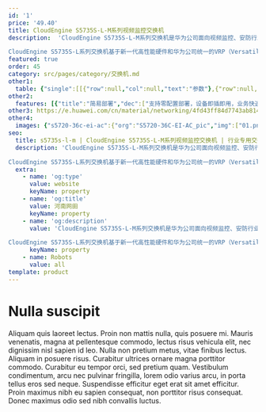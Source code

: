 ```yaml
---
id: '1'
price: '49.40'
title: CloudEngine S5735S-L-M系列视频监控交换机
description:  'CloudEngine S5735S-L-M系列交换机是华为公司面向视频监控、安防行业推出的视频监控千兆接入交换机，可以提供灵活的全千兆接入及固定千兆上行端口。

CloudEngine S5735S-L系列交换机基于新一代高性能硬件和华为公司统一的VRP（Versatile Routing Platform）软件平台，支持独家的增强型媒体传输质量指标（eMDI）特性，提供音视频业务质量的智能监控和诊断，同时支持灵活的以太组网，多样的安全控制等特点，支持多种三层路由协议，具备更高性能和更丰富的业务处理能力，可广泛应用于企业园区视频监控等应用场景。'
featured: true
order: 45
category: src/pages/category/交换机.md
other1: 
  table: {"single":[[{"row":null,"col":null,"text":"参数"},{"row":null,"col":null,"text":"CloudEngine S5735S-L24T4S-MA "},{"row":null,"col":null,"text":"CloudEngine S5735S-L24P4S-MA "},{"row":null,"col":null,"text":"CloudEngine S5735S-L48T4S-MA "}],[{"row":null,"col":null,"text":"包转发率"},{"row":null,"col":null,"text":"51/126Mpps"},{"row":null,"col":null,"text":"51/126Mpps"},{"row":null,"col":null,"text":"87/166Mpps"}],[{"row":null,"col":null,"text":"交换容量"},{"row":null,"col":null,"text":"336Gbps/3.36Tbps"},{"row":null,"col":null,"text":"336Gbps/3.36Tbps"},{"row":null,"col":null,"text":"432Gbps/4.32Tbps"}],[{"row":null,"col":null,"text":"固定端口"},{"row":null,"col":null,"text":"24个10/100/1000Base-T以太网端口，4个千兆SFP"},{"row":null,"col":null,"text":"24个10/100/1000Base-T以太网端口，4个千兆SFP"},{"row":null,"col":null,"text":"48个10/100/1000Base-T以太网端口，4个千兆SFP"}],[{"row":null,"col":null,"text":"PoE能力"},{"row":null,"col":null,"text":"不支持"},{"row":null,"col":null,"text":"支持"},{"row":null,"col":null,"text":"不支持"}],[{"row":null,"col":null,"text":"MAC特性"},{"row":null,"col":"3","text":"支持MAC地址自动学习和老化\n支持静态、动态、黑洞MAC表项\n支持源MAC地址过滤\n支持接口MAC地址学习个数限制"}],[{"row":null,"col":null,"text":"VLAN特性"},{"row":null,"col":"3","text":"支持4K个VLAN\n支持Guest VLAN、Voice VLAN\n支持GVRP协议\n支持MUX VLAN功能\n支持基于MAC/协议/IP子网/策略/端口的VLAN\n支持1:1和N:1 VLAN Mapping功能"}],[{"row":null,"col":null,"text":"IP路由"},{"row":null,"col":"3","text":"静态路由、RIP、RIPng、OSPF、OSPFv3协议"}],[{"row":null,"col":null,"text":"SVF极简运维"},{"row":null,"col":"3","text":"支持作为SVF Client零配置即插即用\n支持自动加载Client的大包和补丁\n支持业务一键式自动下发\nClient支持独立运行"}],[{"row":null,"col":null,"text":"互通性"},{"row":null,"col":"3","text":"VBST基于VLAN生成树协议（和PVST/PVST+/RPVST 互通）\nLNP 链路类型协商协议（和DTP相似功能）\nVCMP VLAN集中管理协议（和VTP相似功能）\n详细的互联互通认证与报告，请访问这里。"}]]}
other2:
  features: [{"title":"简易部署","dec":["支持零配置部署，设备即插即用，业务快速上线"]},{"title":"智能运维","dec":["基于增强型MDI特性，持续收集网络数据，实现全网业务质量监控和故障快速定界"]},{"title":"高等级安全","dec":["公安三所安防认证，支持IPsec数据加密及多种防攻击手段，保障网络及数据的安全性"]}]
other3: https://e.huawei.com/cn/material/networking/4fd43ff84d7743ab81478a1812341954
other4:
  images: {"s5720-36c-ei-ac":{"org":"S5720-36C-EI-AC_pic","img":["01.png","02.png","03.png","04.png","07.png","08.png"]}}
seo:
  title: s5735s-l-m | CloudEngine S5735S-L-M系列视频监控交换机 | 行业专用交换机 | 园区交换机 | 交换机 | 企业网络
  description: 'CloudEngine S5735S-L-M系列交换机是华为公司面向视频监控、安防行业推出的视频监控千兆接入交换机，可以提供灵活的全千兆接入及固定千兆上行端口。

CloudEngine S5735S-L系列交换机基于新一代高性能硬件和华为公司统一的VRP（Versatile Routing Platform）软件平台，支持独家的增强型媒体传输质量指标（eMDI）特性，提供音视频业务质量的智能监控和诊断，同时支持灵活的以太组网，多样的安全控制等特点，支持多种三层路由协议，具备更高性能和更丰富的业务处理能力，可广泛应用于企业园区视频监控等应用场景。'
  extra:
    - name: 'og:type'
      value: website
      keyName: property
    - name: 'og:title'
      value: 河南网田
      keyName: property
    - name: 'og:description'
      value: 'CloudEngine S5735S-L-M系列交换机是华为公司面向视频监控、安防行业推出的视频监控千兆接入交换机，可以提供灵活的全千兆接入及固定千兆上行端口。

CloudEngine S5735S-L系列交换机基于新一代高性能硬件和华为公司统一的VRP（Versatile Routing Platform）软件平台，支持独家的增强型媒体传输质量指标（eMDI）特性，提供音视频业务质量的智能监控和诊断，同时支持灵活的以太组网，多样的安全控制等特点，支持多种三层路由协议，具备更高性能和更丰富的业务处理能力，可广泛应用于企业园区视频监控等应用场景。'
      keyName: property
    - name: Robots
      value: all
template: product
---
```


# Nulla suscipit

Aliquam quis laoreet lectus. Proin non mattis nulla, quis posuere mi. Mauris venenatis, magna at pellentesque commodo, lectus risus vehicula elit, nec dignissim nisl sapien id leo. Nulla non pretium metus, vitae finibus lectus. Aliquam in posuere risus. Curabitur ultrices ornare magna porttitor commodo. Curabitur eu tempor orci, sed pretium quam. Vestibulum condimentum, arcu nec pulvinar fringilla, lorem odio varius arcu, in porta tellus eros sed neque. Suspendisse efficitur eget erat sit amet efficitur. Proin maximus nibh eu sapien consequat, non porttitor risus consequat. Donec maximus odio sed nibh convallis luctus.
